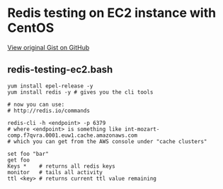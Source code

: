 # Redis testing on EC2 instance with CentOS

[View original Gist on GitHub](https://gist.github.com/Integralist/57ff3b8c17e918c4e9fe)

## redis-testing-ec2.bash

```shell
yum install epel-release -y
yum install redis -y # gives you the cli tools

# now you can use:
# http://redis.io/commands

redis-cli -h <endpoint> -p 6379
# where <endpoint> is something like int-mozart-comp.f7qvra.0001.euw1.cache.amazonaws.com
# which you can get from the AWS console under "cache clusters"

set foo "bar"
get foo
Keys *    # returns all redis keys
monitor   # tails all activity
ttl <key> # returns current ttl value remaining
```

